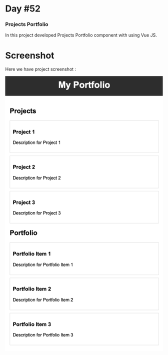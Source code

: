 # Day #52

### Projects Portfolio
In this project developed Projects Portfolio component with using Vue JS.

# Screenshot
Here we have project screenshot :

![screenshot](screenshot.png)
